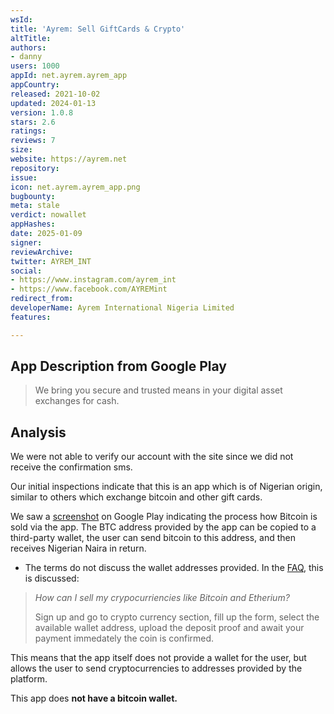 ```yaml
---
wsId: 
title: 'Ayrem: Sell GiftCards & Crypto'
altTitle: 
authors:
- danny
users: 1000
appId: net.ayrem.ayrem_app
appCountry: 
released: 2021-10-02
updated: 2024-01-13
version: 1.0.8
stars: 2.6
ratings: 
reviews: 7
size: 
website: https://ayrem.net
repository: 
issue: 
icon: net.ayrem.ayrem_app.png
bugbounty: 
meta: stale
verdict: nowallet
appHashes: 
date: 2025-01-09
signer: 
reviewArchive: 
twitter: AYREM_INT
social:
- https://www.instagram.com/ayrem_int
- https://www.facebook.com/AYREMint
redirect_from: 
developerName: Ayrem International Nigeria Limited
features: 

---
```


## App Description from Google Play 

>  We bring you secure and trusted means in your digital asset exchanges for cash.

## Analysis 

We were not able to verify our account with the site since we did not receive the confirmation sms. 

Our initial inspections indicate that this is an app which is of Nigerian origin, similar to others which exchange bitcoin and other gift cards. 

We saw a [screenshot](https://play-lh.googleusercontent.com/J_VKJhbX7vtXu8XBrXh_Y-w7duBNTuLKnEbHAhSTP2nEbgk-DgTPB3vBiKf7yae966M=w2560-h1440) on Google Play indicating the process how Bitcoin is sold via the app. The BTC address provided by the app can be copied to a third-party wallet, the user can send bitcoin to this address, and then receives Nigerian Naira in return.

- The terms do not discuss the wallet addresses provided. In the [FAQ](https://ayrem.net/faq.html), this is discussed: 

> *How can I sell my crypocurriencies like Bitcoin and Etherium?*
>
> Sign up and go to crypto currency section, fill up the form, select the available wallet address, upload the deposit proof and await your payment immedately the coin is confirmed.

This means that the app itself does not provide a wallet for the user, but allows the user to send cryptocurrencies to addresses provided by the platform. 

This app does **not have a bitcoin wallet.**
